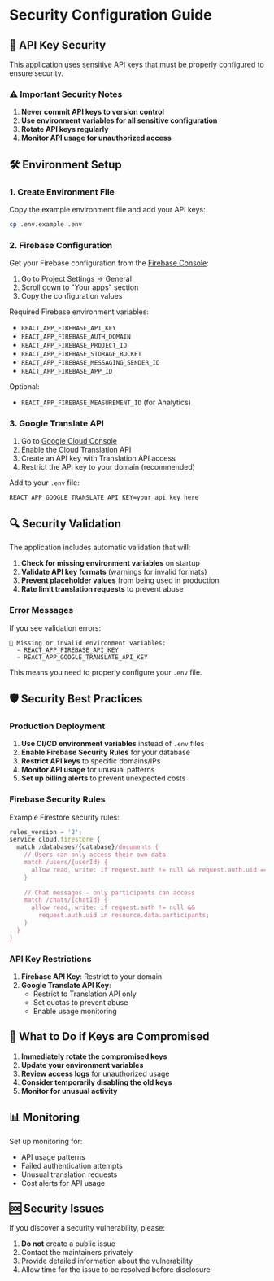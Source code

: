 # Security Configuration Guide

## 🔐 API Key Security

This application uses sensitive API keys that must be properly configured to ensure security.

### ⚠️ Important Security Notes

1. **Never commit API keys to version control**
2. **Use environment variables for all sensitive configuration**
3. **Rotate API keys regularly**
4. **Monitor API usage for unauthorized access**

## 🛠️ Environment Setup

### 1. Create Environment File

Copy the example environment file and add your API keys:

```bash
cp .env.example .env
```

### 2. Firebase Configuration

Get your Firebase configuration from the [Firebase Console](https://console.firebase.google.com/):

1. Go to Project Settings → General
2. Scroll down to "Your apps" section
3. Copy the configuration values

Required Firebase environment variables:
- `REACT_APP_FIREBASE_API_KEY`
- `REACT_APP_FIREBASE_AUTH_DOMAIN`
- `REACT_APP_FIREBASE_PROJECT_ID`
- `REACT_APP_FIREBASE_STORAGE_BUCKET`
- `REACT_APP_FIREBASE_MESSAGING_SENDER_ID`
- `REACT_APP_FIREBASE_APP_ID`

Optional:
- `REACT_APP_FIREBASE_MEASUREMENT_ID` (for Analytics)

### 3. Google Translate API

1. Go to [Google Cloud Console](https://console.cloud.google.com/)
2. Enable the Cloud Translation API
3. Create an API key with Translation API access
4. Restrict the API key to your domain (recommended)

Add to your `.env` file:
```
REACT_APP_GOOGLE_TRANSLATE_API_KEY=your_api_key_here
```

## 🔍 Security Validation

The application includes automatic validation that will:

1. **Check for missing environment variables** on startup
2. **Validate API key formats** (warnings for invalid formats)
3. **Prevent placeholder values** from being used in production
4. **Rate limit translation requests** to prevent abuse

### Error Messages

If you see validation errors:

```
🚨 Missing or invalid environment variables:
  - REACT_APP_FIREBASE_API_KEY
  - REACT_APP_GOOGLE_TRANSLATE_API_KEY
```

This means you need to properly configure your `.env` file.

## 🛡️ Security Best Practices

### Production Deployment

1. **Use CI/CD environment variables** instead of `.env` files
2. **Enable Firebase Security Rules** for your database
3. **Restrict API keys** to specific domains/IPs
4. **Monitor API usage** for unusual patterns
5. **Set up billing alerts** to prevent unexpected costs

### Firebase Security Rules

Example Firestore security rules:

```javascript
rules_version = '2';
service cloud.firestore {
  match /databases/{database}/documents {
    // Users can only access their own data
    match /users/{userId} {
      allow read, write: if request.auth != null && request.auth.uid == userId;
    }
    
    // Chat messages - only participants can access
    match /chats/{chatId} {
      allow read, write: if request.auth != null && 
        request.auth.uid in resource.data.participants;
    }
  }
}
```

### API Key Restrictions

1. **Firebase API Key**: Restrict to your domain
2. **Google Translate API Key**: 
   - Restrict to Translation API only
   - Set quotas to prevent abuse
   - Enable usage monitoring

## 🚨 What to Do if Keys are Compromised

1. **Immediately rotate the compromised keys**
2. **Update your environment variables**
3. **Review access logs** for unauthorized usage
4. **Consider temporarily disabling the old keys**
5. **Monitor for unusual activity**

## 📊 Monitoring

Set up monitoring for:
- API usage patterns
- Failed authentication attempts
- Unusual translation requests
- Cost alerts for API usage

## 🆘 Security Issues

If you discover a security vulnerability, please:
1. **Do not** create a public issue
2. Contact the maintainers privately
3. Provide detailed information about the vulnerability
4. Allow time for the issue to be resolved before disclosure